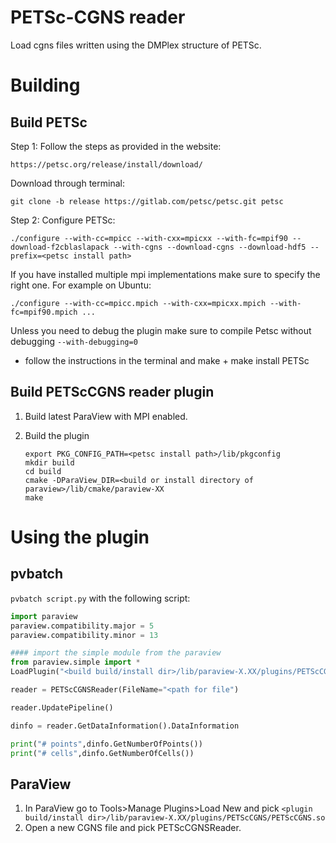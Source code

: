 # PETSc-CGNS reader

Load cgns files written using the  DMPlex structure of PETSc.

# Building

## Build PETSc

Step 1: Follow the steps as provided in the website:

```
https://petsc.org/release/install/download/
```

Download through terminal:

```
git clone -b release https://gitlab.com/petsc/petsc.git petsc
```

Step 2: Configure PETSc:

```
./configure --with-cc=mpicc --with-cxx=mpicxx --with-fc=mpif90 --download-f2cblaslapack --with-cgns --download-cgns --download-hdf5 --prefix=<petsc install path>
```

If you have installed multiple mpi implementations make sure to specify the right one. For example on Ubuntu:

```
./configure --with-cc=mpicc.mpich --with-cxx=mpicxx.mpich --with-fc=mpif90.mpich ... 
```

Unless you need to debug the plugin make sure to compile Petsc without debugging  `--with-debugging=0`

* follow the instructions in the terminal and make + make install PETSc

## Build PETScCGNS reader plugin

1. Build latest ParaView with MPI enabled.
2. Build the plugin
   
   ```
   export PKG_CONFIG_PATH=<petsc install path>/lib/pkgconfig
   mkdir build
   cd build
   cmake -DParaView_DIR=<build or install directory of paraview>/lib/cmake/paraview-XX
   make 
   ```

# Using the plugin

## pvbatch

 `pvbatch script.py` with the following script:

```python
import paraview
paraview.compatibility.major = 5
paraview.compatibility.minor = 13

#### import the simple module from the paraview
from paraview.simple import *
LoadPlugin("<build build/install dir>/lib/paraview-X.XX/plugins/PETScCGNS/PETScCGNS.so", remote=False, ns=globals())

reader = PETScCGNSReader(FileName="<path for file")

reader.UpdatePipeline()

dinfo = reader.GetDataInformation().DataInformation

print("# points",dinfo.GetNumberOfPoints())
print("# cells",dinfo.GetNumberOfCells())
```

## ParaView

1. In ParaView go to Tools>Manage Plugins>Load New and pick  `<plugin build/install dir>/lib/paraview-X.XX/plugins/PETScCGNS/PETScCGNS.so`
2. Open a new CGNS file and pick PETScCGNSReader.
